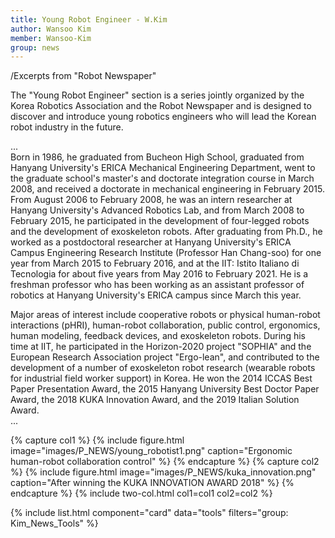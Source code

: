 ```yaml
---
title: Young Robot Engineer - W.Kim
author: Wansoo Kim
member: Wansoo-Kim
group: news
---
```


/Excerpts from "Robot Newspaper"  

The "Young Robot Engineer" section is a series jointly organized by the Korea Robotics Association and the Robot Newspaper and is designed to discover and introduce young robotics engineers who will lead the Korean robot industry in the future.  


...  
Born in 1986, he graduated from Bucheon High School, graduated from Hanyang University's ERICA Mechanical Engineering Department, went to the graduate school's master's and doctorate integration course in March 2008, and received a doctorate in mechanical engineering in February 2015. From August 2006 to February 2008, he was an intern researcher at Hanyang University's Advanced Robotics Lab, and from March 2008 to February 2015, he participated in the development of four-legged robots and the development of exoskeleton robots. After graduating from Ph.D., he worked as a postdoctoral researcher at Hanyang University's ERICA Campus Engineering Research Institute (Professor Han Chang-soo) for one year from March 2015 to February 2016, and at the IIT: Istito Italiano di Tecnologia for about five years from May 2016 to February 2021. He is a freshman professor who has been working as an assistant professor of robotics at Hanyang University's ERICA campus since March this year.

Major areas of interest include cooperative robots or physical human-robot interactions (pHRI), human-robot collaboration, public control, ergonomics, human modeling, feedback devices, and exoskeleton robots. During his time at IIT, he participated in the Horizon-2020 project "SOPHIA" and the European Research Association project "Ergo-lean", and contributed to the development of a number of exoskeleton robot research (wearable robots for industrial field worker support) in Korea. He won the 2014 ICCAS Best Paper Presentation Award, the 2015 Hanyang University Best Doctor Paper Award, the 2018 KUKA Innovation Award, and the 2019 Italian Solution Award.  
...


{% capture col1 %}
{%
  include figure.html
  image="images/P_NEWS/young_robotist1.png"
  caption="Ergonomic human-robot collaboration control"
%}
{% endcapture %}
{% capture col2 %}
{%
  include figure.html
  image="images/P_NEWS/kuka_innovation.png"
  caption="After winning the KUKA INNOVATION AWARD 2018"
%}
{% endcapture %}
{% include two-col.html col1=col1 col2=col2 %}



<!-- data/tools.yaml -->
{% include list.html component="card" data="tools" filters="group: Kim_News_Tools" %} 
